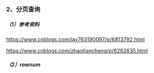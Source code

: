 ### 2、分页查询

##### （1）参考资料

https://www.cnblogs.com/jay763190097/p/6813792.html

https://www.cnblogs.com/zhaotiancheng/p/6262635.html

##### （2）rownum



